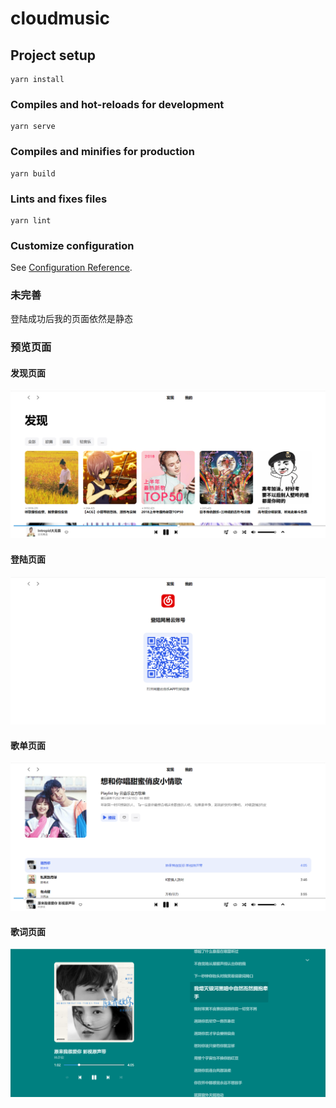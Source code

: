 # cloudmusic

## Project setup
```
yarn install
```

### Compiles and hot-reloads for development
```
yarn serve
```

### Compiles and minifies for production
```
yarn build
```

### Lints and fixes files
```
yarn lint
```

### Customize configuration
See [Configuration Reference](https://cli.vuejs.org/config/).

### 未完善

登陆成功后我的页面依然是静态


### 预览页面

#### 发现页面
![Image text](https://raw.githubusercontent.com/CongCong-1228/cloudmusic/master/img-folder/img.png)

#### 登陆页面
![Image text](https://raw.githubusercontent.com/CongCong-1228/cloudmusic/master/img-folder/img_1.png)

#### 歌单页面
![Image text](https://raw.githubusercontent.com/CongCong-1228/cloudmusic/master/img-folder/img_3.png)

#### 歌词页面
![Image text](https://raw.githubusercontent.com/CongCong-1228/cloudmusic/master/img-folder/img_4.png)

